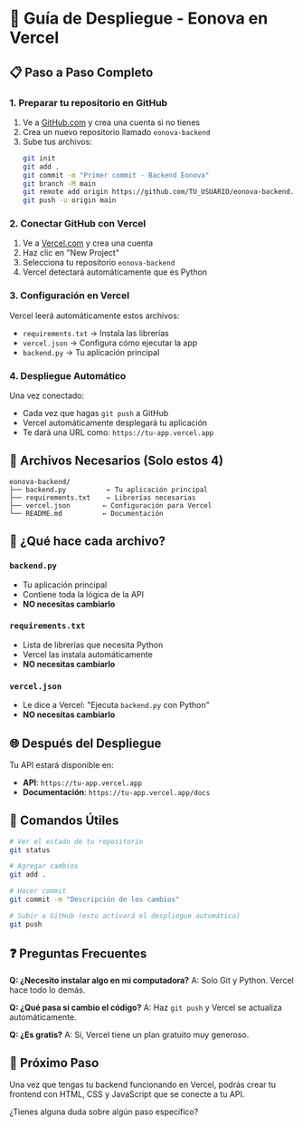 # 🚀 Guía de Despliegue - Eonova en Vercel

## 📋 **Paso a Paso Completo**

### **1. Preparar tu repositorio en GitHub**

1. Ve a [GitHub.com](https://github.com) y crea una cuenta si no tienes
2. Crea un nuevo repositorio llamado `eonova-backend`
3. Sube tus archivos:
   ```bash
   git init
   git add .
   git commit -m "Primer commit - Backend Eonova"
   git branch -M main
   git remote add origin https://github.com/TU_USUARIO/eonova-backend.git
   git push -u origin main
   ```

### **2. Conectar GitHub con Vercel**

1. Ve a [Vercel.com](https://vercel.com) y crea una cuenta
2. Haz clic en "New Project"
3. Selecciona tu repositorio `eonova-backend`
4. Vercel detectará automáticamente que es Python

### **3. Configuración en Vercel**

Vercel leerá automáticamente estos archivos:
- `requirements.txt` → Instala las librerías
- `vercel.json` → Configura cómo ejecutar la app
- `backend.py` → Tu aplicación principal

### **4. Despliegue Automático**

Una vez conectado:
- Cada vez que hagas `git push` a GitHub
- Vercel automáticamente desplegará tu aplicación
- Te dará una URL como: `https://tu-app.vercel.app`

## 📁 **Archivos Necesarios (Solo estos 4)**

```
eonova-backend/
├── backend.py          ← Tu aplicación principal
├── requirements.txt    ← Librerías necesarias
├── vercel.json        ← Configuración para Vercel
└── README.md          ← Documentación
```

## 🔧 **¿Qué hace cada archivo?**

### `backend.py`
- Tu aplicación principal
- Contiene toda la lógica de la API
- **NO necesitas cambiarlo**

### `requirements.txt`
- Lista de librerías que necesita Python
- Vercel las instala automáticamente
- **NO necesitas cambiarlo**

### `vercel.json`
- Le dice a Vercel: "Ejecuta `backend.py` con Python"
- **NO necesitas cambiarlo**

## 🌐 **Después del Despliegue**

Tu API estará disponible en:
- **API**: `https://tu-app.vercel.app`
- **Documentación**: `https://tu-app.vercel.app/docs`

## 📝 **Comandos Útiles**

```bash
# Ver el estado de tu repositorio
git status

# Agregar cambios
git add .

# Hacer commit
git commit -m "Descripción de los cambios"

# Subir a GitHub (esto activará el despliegue automático)
git push
```

## ❓ **Preguntas Frecuentes**

**Q: ¿Necesito instalar algo en mi computadora?**
A: Solo Git y Python. Vercel hace todo lo demás.

**Q: ¿Qué pasa si cambio el código?**
A: Haz `git push` y Vercel se actualiza automáticamente.

**Q: ¿Es gratis?**
A: Sí, Vercel tiene un plan gratuito muy generoso.

## 🎯 **Próximo Paso**

Una vez que tengas tu backend funcionando en Vercel, podrás crear tu frontend con HTML, CSS y JavaScript que se conecte a tu API.

¿Tienes alguna duda sobre algún paso específico? 